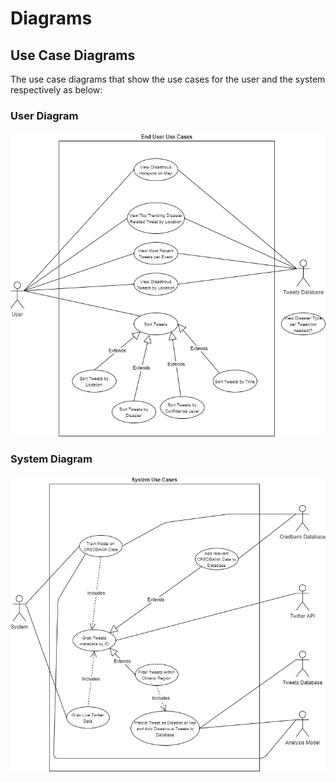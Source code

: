 # Diagrams
## Use Case Diagrams
The use case diagrams that show the use cases for the user and the system respectively as below:

### User Diagram
![](/_media/usecases/enduser.png)

### System Diagram
![](/_media/usecases/system.png)